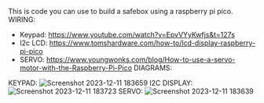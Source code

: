 This is code you can use to build a safebox using a raspberry pi pico.
WIRING: 
- Keypad: https://www.youtube.com/watch?v=EpvVYyKwfjs&t=127s
- I2c LCD: https://www.tomshardware.com/how-to/lcd-display-raspberry-pi-pico
- SERVO: https://www.youngwonks.com/blog/How-to-use-a-servo-motor-with-the-Raspberry-Pi-Pico
DIAGRAMS:


KEYPAD:
![Screenshot 2023-12-11 183659](https://github.com/GMFocalFossa/PicoSafebox/assets/153566291/54e00885-4988-48b9-ac2d-af4494f20841)
I2C DISPLAY:
![Screenshot 2023-12-11 183723](https://github.com/GMFocalFossa/PicoSafebox/assets/153566291/96014e37-6f9d-4eb0-b221-d4df980e055d)
SERVO:
![Screenshot 2023-12-11 183639](https://github.com/GMFocalFossa/PicoSafebox/assets/153566291/d357027f-f20a-4914-9eb6-b41922c8ce99)
